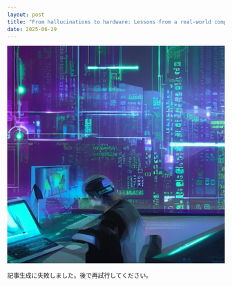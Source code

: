 ```yaml
---
layout: post
title: "From hallucinations to hardware: Lessons from a real-world computer vision project gone sideways"
date: 2025-06-29
---
```


![記事画像](assets/images/20250629_ai.png)

記事生成に失敗しました。後で再試行してください。
